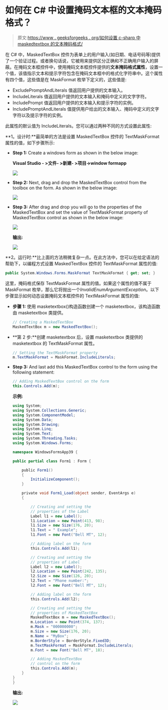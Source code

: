 # 如何在 C# 中设置掩码文本框的文本掩码格式？

> 原文:[https://www . geeksforgeeks . org/如何设置 c-sharp 中 maskedtextbox 的文本掩码格式/](https://www.geeksforgeeks.org/how-to-set-the-text-mask-format-of-the-maskedtextbox-in-c-sharp/)

在 C# 中，MaskedTextBox 控件为表单上的用户输入(如日期、电话号码等)提供了一个验证过程。或者换句话说，它被用来提供区分正确和不正确用户输入的屏蔽。在掩码文本框控件中，使用掩码文本框控件提供的**文本掩码格式属性**，设置一个值，该值指示文本和提示字符包含在掩码文本框中的格式化字符串中。这个属性有四个值，这些值是在 MaskFormat 枚举下定义的，这些值是:

*   ExcludePromptAndLiterals 值返回用户提供的文本输入。
*   IncludeLiterals 值返回用户提供的文本输入和掩码中定义的文字字符。
*   IncludePrompt 值返回用户提供的文本输入和提示字符的实例。
*   IncludePromptAndLiterals 值提供用户给出的文本输入、掩码中定义的文字字符以及提示字符的实例。

此属性的默认值为 IncludeLiterals。您可以通过两种不同的方式设置此属性:

**1。设计时:**最简单的方法是设置 MaskedTextBox 控件的 TextMaskFormat 属性的值，如下步骤所示:

*   **Step 1:** Create a windows form as shown in the below image:

    **Visual Studio - >文件- >新建- >项目->window formapp**

    ![](img/de9202f1f4646167e60ea580d67273d9.png)

*   **Step 2:** Next, drag and drop the MaskedTextBox control from the toolbox on the form. As shown in the below image:

    ![](img/696b640abfbffd1882d7239ad47f0669.png)

*   **Step 3:** After drag and drop you will go to the properties of the MaskedTextBox and set the value of TextMaskFormat property of MaskedTextBox control as shown in the below image:

    ![](img/f57b2c7f7ea18aba1466e65a9f3009f7.png)

    **输出:**

    ![](img/29fa5667cded1b323ee12a3c3c671775.png)

**2。运行时:**比上面的方法稍微复杂一点。在此方法中，您可以在给定语法的帮助下，以编程方式设置 MaskedTextBox 控件的 TextMaskFormat 属性的值:

```cs
public System.Windows.Forms.MaskFormat TextMaskFormat { get; set; }
```

这里，掩码格式保存 TextMaskFormat 属性的值。如果这个属性的值不属于 MaskFormat 枚举，那么它将抛出一个*InvalidEnumArgumentException*。以下步骤显示如何动态设置掩码文本框控件的 TextMaskFormat 属性的值:

*   **步骤 1:** 使用 masketextbox()构造函数创建一个 masketextbox，该构造函数由 masketextbox 类提供。

    ```cs
    // Creating a MaskedTextBox
    MaskedTextBox m = new MaskedTextBox();

    ```

*   **第 2 步:**创建 masketextbox 后，设置 masketextbox 类提供的 masketextbox 的 TextMaskFormat 属性。

    ```cs
    // Setting the TextMaskFormat property
    m.TextMaskFormat = MaskFormat.IncludeLiterals;

    ```

*   **Step 3:** And last add this MaskedTextBox control to the form using the following statement:

    ```cs
    // Adding MaskedTextBox control on the form
    this.Controls.Add(m);

    ```

    **示例:**

    ```cs
    using System;
    using System.Collections.Generic;
    using System.ComponentModel;
    using System.Data;
    using System.Drawing;
    using System.Linq;
    using System.Text;
    using System.Threading.Tasks;
    using System.Windows.Forms;

    namespace WindowsFormsApp39 {

    public partial class Form1 : Form {

        public Form1()
        {
            InitializeComponent();
        }

        private void Form1_Load(object sender, EventArgs e)
        {

            // Creating and setting the 
            // properties of the Label
            Label l1 = new Label();
            l1.Location = new Point(413, 98);
            l1.Size = new Size(176, 20);
            l1.Text = " Example";
            l1.Font = new Font("Bell MT", 12);

            // Adding label on the form
            this.Controls.Add(l1);

            // Creating and setting the
            // properties of Label
            Label l2 = new Label();
            l2.Location = new Point(242, 135);
            l2.Size = new Size(126, 20);
            l2.Text = "Phone number:";
            l2.Font = new Font("Bell MT", 12);

            // Adding label on the form
            this.Controls.Add(l2);

            // Creating and setting the 
            // properties of MaskedTextBox
            MaskedTextBox m = new MaskedTextBox();
            m.Location = new Point(374, 137);
            m.Mask = "000000000";
            m.Size = new Size(176, 20);
            m.Name = "MyBox";
            m.BorderStyle = BorderStyle.Fixed3D;
            m.TextMaskFormat = MaskFormat.IncludeLiterals;
            m.Font = new Font("Bell MT", 18);

            // Adding MaskedTextBox
            // control on the form
            this.Controls.Add(m);
        }
    }
    }
    ```

    **输出:**

    ![](img/65e770988058132414b30a85e223044c.png)